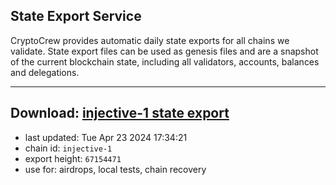 ## State Export Service
CryptoCrew provides automatic daily state exports for all chains we validate. State export files can be used as genesis files and are a snapshot of the current blockchain state, including all validators, accounts, balances and delegations.

---
**Download: [injective-1 state export](https://dl-eu2.ccvalidators.com/SERVICE/injective/injective-1_export_67154471.json)**
---

- last updated: Tue Apr 23 2024 17:34:21
- chain id: `injective-1`
- export height: `67154471`
- use for: airdrops, local tests, chain recovery
